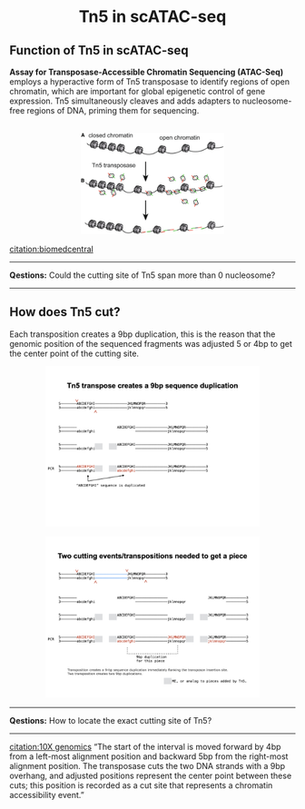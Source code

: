 # <h1 align="center">Tn5 in scATAC-seq</h1>

## Function of Tn5 in scATAC-seq
**Assay for Transposase-Accessible Chromatin Sequencing (ATAC-Seq)** employs a hyperactive form of Tn5 transposase to identify regions of open chromatin, which are important for global epigenetic control of gene expression. Tn5 simultaneously cleaves and adds adapters to nucleosome-free regions of DNA, priming them for sequencing.
<br />
<br />

<p align="center">
  <img width="50%" height="50%" src="Tn5.vs.chromatin.png">
</p>

[citation:biomedcentral](https://hereditasjournal.biomedcentral.com/articles/10.1186/s41065-019-0105-9)

***
**Qestions:**
Could the cutting site of Tn5 span more than 0 nucleosome?
***
 
## How does Tn5 cut?
Each transposition creates a 9bp duplication, this is the reason that the genomic position of the sequenced fragments was adjusted 5 or 4bp to get the center point of the cutting site.

<p align="center">
  <img width="75%" height="50%" src="Tn5.cut1.jpeg">
</p>
<p align="center">
  <img width="75%" height="50%" src="Tn5.cut2.jpeg">
</p>

***
**Qestions:**
How to locate the exact cutting site of Tn5?
***

[citation:10X genomics](https://support.10xgenomics.com/single-cell-atac/software/pipelines/latest/output/fragments)
“The start of the interval is moved forward by 4bp from a left-most alignment position and backward 5bp from the right-most alignment position. The transposase cuts the two DNA strands with a 9bp overhang, and adjusted positions represent the center point between these cuts; this position is recorded as a cut site that represents a chromatin accessibility event.”
